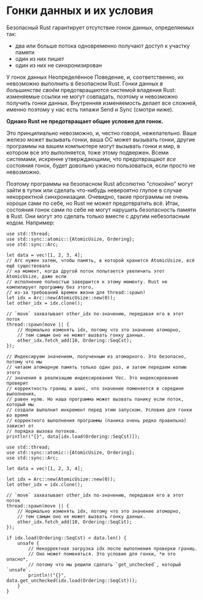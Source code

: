 # Гонки данных и их условия

Безопасный Rust гарантирует отсутствие гонок данных, определяемых так:

- два или больше потока одновременно получают доступ к участку памяти
- один из них пишет
- один из них не синхронизирован

У гонок данных Неопределённое Поведение, и, соответственно, их невозможно выполнить в безопасном Rust. Гонки данных *в большинстве своём* предотвращаются системой владения Rust: изменяемые ссылки не могут совпадать, поэтому и невозможно получить гонки данных. Внутренняя изменяемость делает все сложней, именно поэтому у нас есть типажи Send и Sync (смотри ниже).

**Однако Rust не предотвращает общие условия для гонок.**

Это принципиально невозможно, и, честно говоря, нежелательно. Ваше железо может вызывать гонки, ваша ОС может вызывать гонки, другие программы на вашем компьютере могут вызывать гонки и мир, в котором все это выполняется, тоже этому подвержен. Всеми системами, искренне утверждающими, что предотвращают *все* состояния гонок, будет довольно ужасно пользоваться, если просто не невозможно.

Поэтому программы на безопасном Rust абсолютно "спокойно" могут зайти в тупик или сделать что-нибудь невероятно глупое в случае некорректной синхронизации. Очевидно, такие программы не очень хороши сами по себе, но Rust не может предотвратить всё. Итак, состояния гонок сами по себе не могут нарушить безопасность памяти в Rust. Они могут это сделать только вместе с другим небезопасным кодом. Например:

```rust,no_run
use std::thread;
use std::sync::atomic::{AtomicUsize, Ordering};
use std::sync::Arc;

let data = vec![1, 2, 3, 4];
// Arc нужен затем, чтобы память, в которой хранится AtomicUsize, всё ещё существовала
// на момент, когда другой поток попытается увеличить этот AtomicUsize, даже если
// исполнение полностью завершится к этому моменту. Rust не компилирует программу без этого,
// из-за требований времен жизни для thread::spawn!
let idx = Arc::new(AtomicUsize::new(0));
let other_idx = idx.clone();

// `move` захватывает other_idx по-значению, передавая его в этот поток
thread::spawn(move || {
    // Нормально изменять idx, потому что это значение атомарно,
    // тем самым оно не может вызвать гонку данных.
    other_idx.fetch_add(10, Ordering::SeqCst);
});

// Индексируем значением, полученным из атомарного. Это безопасно, потому что мы
// читаем атомарную память только один раз, и затем передаем копию этого
// значения в реализацию индексирования Vec. Это индексирование проверит
// корректность границ и шанс, что значение поменяется в середине выполнения,
// равен нулю. Но наша программа может вызвать панику если поток, который мы
// создали выполнит инкремент перед этим запуском. Условия для гонки во время
// корректного выполнения программы (паника очень редко правильна) зависит от
// порядка вызова потоков.
println!("{}", data[idx.load(Ordering::SeqCst)]);
```

```rust,no_run
use std::thread;
use std::sync::atomic::{AtomicUsize, Ordering};
use std::sync::Arc;

let data = vec![1, 2, 3, 4];

let idx = Arc::new(AtomicUsize::new(0));
let other_idx = idx.clone();

// `move` захватывает other_idx по-значению, передавая его в этот поток
thread::spawn(move || {
    // Нормально изменять idx, потому что это значение атомарно,
    // тем самым оно не может вызвать гонку данных.
    other_idx.fetch_add(10, Ordering::SeqCst);
});

if idx.load(Ordering::SeqCst) < data.len() {
    unsafe {
        // Некорректная загрузка idx после выполнения проверки границ.
        // Оно может поменяться. Это условие для гонки, *и это опасно*,
        // потому что мы решили сделать `get_unchecked`, который `unsafe`.
        println!("{}", data.get_unchecked(idx.load(Ordering::SeqCst)));
    }
}
```
